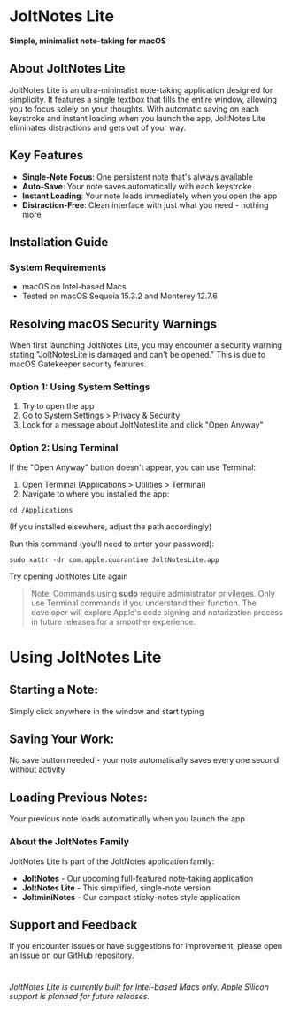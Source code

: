 # JoltNotes Lite
**Simple, minimalist note-taking for macOS**

## About JoltNotes Lite
JoltNotes Lite is an ultra-minimalist note-taking application designed for simplicity. It features a single textbox that fills the entire window, allowing you to focus solely on your thoughts. With automatic saving on each keystroke and instant loading when you launch the app, JoltNotes Lite eliminates distractions and gets out of your way.

## Key Features
- **Single-Note Focus**: One persistent note that's always available
- **Auto-Save**: Your note saves automatically with each keystroke
- **Instant Loading**: Your note loads immediately when you open the app
- **Distraction-Free**: Clean interface with just what you need - nothing more

## Installation Guide

### System Requirements
- macOS on Intel-based Macs
- Tested on macOS Sequoia 15.3.2 and Monterey 12.7.6

## Resolving macOS Security Warnings
When first launching JoltNotes Lite, you may encounter a security warning stating "JoltNotesLite is damaged and can't be opened." This is due to macOS Gatekeeper security features.
### Option 1: Using System Settings

1. Try to open the app
2. Go to System Settings > Privacy & Security
3. Look for a message about JoltNotesLite and click "Open Anyway"

### Option 2: Using Terminal
If the "Open Anyway" button doesn't appear, you can use Terminal:

1. Open Terminal (Applications > Utilities > Terminal)
2. Navigate to where you installed the app:

`cd /Applications`

(If you installed elsewhere, adjust the path accordingly)

Run this command (you'll need to enter your password):

`sudo xattr -dr com.apple.quarantine JoltNotesLite.app`

Try opening JoltNotes Lite again

> Note: Commands using **sudo** require administrator privileges. Only use Terminal commands if you understand their function. The developer will explore Apple's code signing and notarization process in future releases for a smoother experience.

# Using JoltNotes Lite

## Starting a Note:
Simply click anywhere in the window and start typing

## Saving Your Work:
No save button needed - your note automatically saves every one second without activity

## Loading Previous Notes:
Your previous note loads automatically when you launch the app

### About the JoltNotes Family
JoltNotes Lite is part of the JoltNotes application family:

- **JoltNotes** - Our upcoming full-featured note-taking application
- **JoltNotes Lite** - This simplified, single-note version
- **JoltminiNotes** - Our compact sticky-notes style application

## Support and Feedback
If you encounter issues or have suggestions for improvement, please open an issue on our GitHub repository.
###
#
*JoltNotes Lite is currently built for Intel-based Macs only. Apple Silicon support is planned for future releases.*
